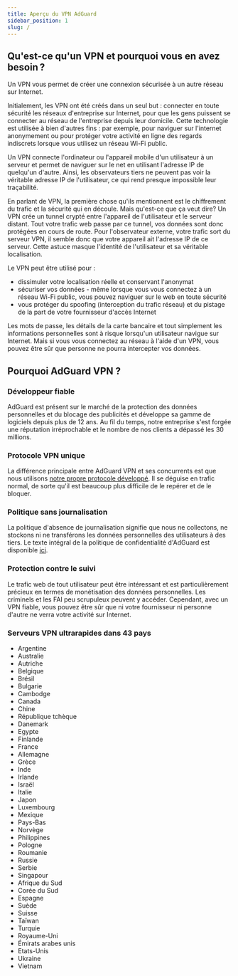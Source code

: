 ```yaml
---
title: Aperçu du VPN AdGuard
sidebar_position: 1
slug: /
---
```


## Qu'est-ce qu'un VPN et pourquoi vous en avez besoin ?

Un VPN vous permet de créer une connexion sécurisée à un autre réseau sur Internet.

Initialement, les VPN ont été créés dans un seul but : connecter en toute sécurité les réseaux d'entreprise sur Internet, pour que les gens puissent se connecter au réseau de l'entreprise depuis leur domicile. Cette technologie est utilisée à bien d'autres fins : par exemple, pour naviguer sur l'internet anonymement ou pour protéger votre activité en ligne des regards indiscrets lorsque vous utilisez un réseau Wi-Fi public.

Un VPN connecte l'ordinateur ou l'appareil mobile d'un utilisateur à un serveur et permet de naviguer sur le net en utilisant l'adresse IP de quelqu'un d'autre. Ainsi, les observateurs tiers ne peuvent pas voir la véritable adresse IP de l'utilisateur, ce qui rend presque impossible leur traçabilité.

En parlant de VPN, la première chose qu'ils mentionnent est le chiffrement du trafic et la sécurité qui en découle. Mais qu'est-ce que ça veut dire? Un VPN crée un tunnel crypté entre l'appareil de l'utilisateur et le serveur distant. Tout votre trafic web passe par ce tunnel, vos données sont donc protégées en cours de route. Pour l'observateur externe, votre trafic sort du serveur VPN, il semble donc que votre appareil ait l'adresse IP de ce serveur. Cette astuce masque l'identité de l'utilisateur et sa véritable localisation.

Le VPN peut être utilisé pour :

* dissimuler votre localisation réelle et conservant l'anonymat
* sécuriser vos données - même lorsque vous vous connectez à un réseau Wi-Fi public, vous pouvez naviguer sur le web en toute sécurité
* vous protéger du spoofing (interception du trafic réseau) et du pistage de la part de votre fournisseur d'accès Internet

Les mots de passe, les détails de la carte bancaire et tout simplement les informations personnelles sont à risque lorsqu'un utilisateur navigue sur Internet. Mais si vous vous connectez au réseau à l'aide d'un VPN, vous pouvez être sûr que personne ne pourra intercepter vos données.

## Pourquoi AdGuard VPN ?

### Développeur fiable
AdGuard est présent sur le marché de la protection des données personnelles et du blocage des publicités et développe sa gamme de logiciels depuis plus de 12 ans. Au fil du temps, notre entreprise s'est forgée une réputation irréprochable et le nombre de nos clients a dépassé les 30 millions.

### Protocole VPN unique
La différence principale entre AdGuard VPN et ses concurrents est que nous utilisons [notre propre protocole développé](/general/adguard-vpn-protocol.mdx). Il se déguise en trafic normal, de sorte qu'il est beaucoup plus difficile de le repérer et de le bloquer.

### Politique sans journalisation
La politique d'absence de journalisation signifie que nous ne collectons, ne stockons ni ne transférons les données personnelles des utilisateurs à des tiers. Le texte intégral de la politique de confidentialité d'AdGuard est disponible [ici](https://adguard-vpn.com/en/privacy.html).

### Protection contre le suivi
Le trafic web de tout utilisateur peut être intéressant et est particulièrement précieux en termes de monétisation des données personnelles. Les criminels et les FAI peu scrupuleux peuvent y accéder. Cependant, avec un VPN fiable, vous pouvez être sûr que ni votre fournisseur ni personne d'autre ne verra votre activité sur Internet.

### Serveurs VPN ultrarapides dans 43 pays

* Argentine
* Australie
* Autriche
* Belgique
* Brésil
* Bulgarie
* Cambodge
* Canada
* Chine
* République tchèque
* Danemark
* Egypte
* Finlande
* France
* Allemagne
* Grèce
* Inde
* Irlande
* Israël
* Italie
* Japon
* Luxembourg
* Mexique
* Pays-Bas
* Norvège
* Philippines
* Pologne
* Roumanie
* Russie
* Serbie
* Singapour
* Afrique du Sud
* Corée du Sud
* Espagne
* Suède
* Suisse
* Taïwan
* Turquie
* Royaume-Uni
* Émirats arabes unis
* Etats-Unis
* Ukraine
* Vietnam